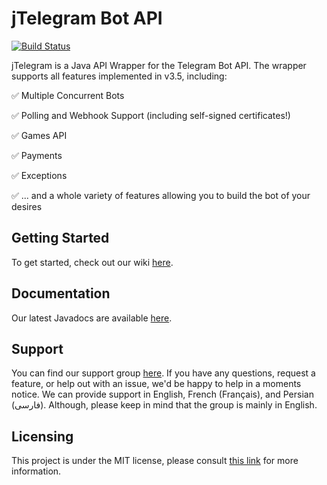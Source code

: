 # jTelegram Bot API

[![Build Status](https://travis-ci.org/jTelegram/jTelegramBotAPI.svg?branch=master)](https://travis-ci.org/jTelegram/jTelegramBotAPI)

jTelegram is a Java API Wrapper for the Telegram Bot API. The wrapper supports all features implemented in v3.5, including:

✅ Multiple Concurrent Bots

✅ Polling and Webhook Support (including self-signed certificates!)

✅ Games API

✅ Payments

✅ Exceptions

✅ ... and a whole variety of features allowing you to build the bot of your desires

## Getting Started

To get started, check out our wiki [here](https://github.com/jtelegram/jTelegramBotAPI/wiki).

## Documentation

Our latest Javadocs are available [here](https://jtelegram.github.io/jTelegramBotAPI/). 

## Support

You can find our support group [here](https://t.me/jTelegramSupport).
If you have any questions, request a feature, or help out with an issue, we'd be happy to help in a moments notice.
We can provide support in English, French (Français), and Persian (فارسی). Although, please keep in mind that the group is mainly in English.

## Licensing

This project is under the MIT license, please consult [this link](https://github.com/jTelegram/jTelegramBotAPI/blob/master/LICENSE) for more information.
